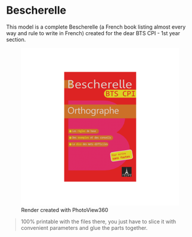 # Bescherelle

This model is a complete Bescherelle (a French book listing almost every way and rule to write in French) created for the dear BTS CPI - 1st year section.

<figure>
    <img src=Bescherelle-CPI.png>
    <figcaption>Render created with PhotoView360</figcaption>
</figure>

 >100% printable with the files there, you just have to slice it with convenient parameters and glue the parts together.